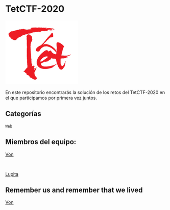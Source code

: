 # TetCTF-2020

![TetCTF](tet.png)

En este repositorio encontrarás la solución de los retos del TetCTF-2020 en el que participamos por primera vez juntos.

## Categorías

```
Web
```

## Miembros del equipo:

[Von](https://github.com/developer-jesus-github)

</br>

[Lupita](https://github.com/guadalupejaime)

## Remember us and remember that we lived

[Von](https://github.com/developer-jesus-github)
